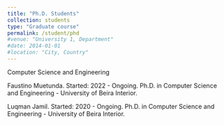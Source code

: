 ```yaml
---
title: "Ph.D. Students"
collection: students
type: "Graduate course"
permalink: /student/phd
#venue: "University 1, Department"
#date: 2014-01-01
#location: "City, Country"
---
```


Computer Science and Engineering

Faustino Muetunda. Started: 2022 - Ongoing. Ph.D. in Computer Science and Engineering - University of Beira Interior.

Luqman Jamil. Started: 2020 - Ongoing. Ph.D. in Computer Science and Engineering - University of Beira Interior.